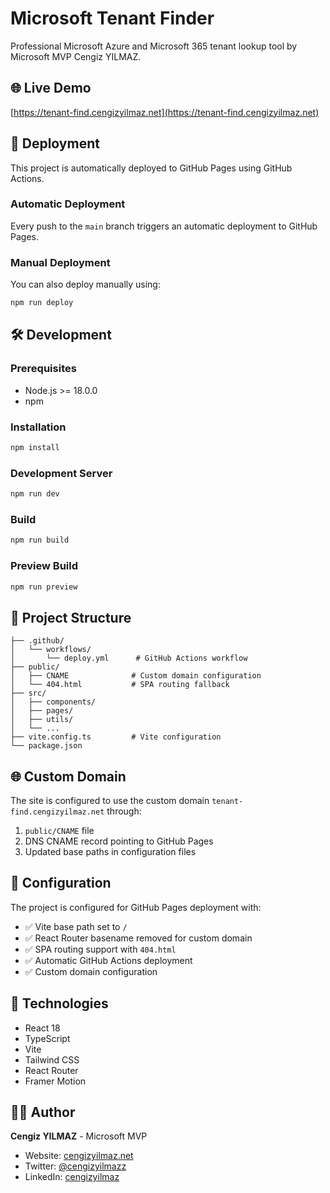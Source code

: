 # Microsoft Tenant Finder

Professional Microsoft Azure and Microsoft 365 tenant lookup tool by Microsoft MVP Cengiz YILMAZ.

## 🌐 Live Demo

[https://tenant-find.cengizyilmaz.net](https://tenant-find.cengizyilmaz.net)

## 🚀 Deployment

This project is automatically deployed to GitHub Pages using GitHub Actions.

### Automatic Deployment

Every push to the `main` branch triggers an automatic deployment to GitHub Pages.

### Manual Deployment

You can also deploy manually using:

```bash
npm run deploy
```

## 🛠️ Development

### Prerequisites

- Node.js >= 18.0.0
- npm

### Installation

```bash
npm install
```

### Development Server

```bash
npm run dev
```

### Build

```bash
npm run build
```

### Preview Build

```bash
npm run preview
```

## 📁 Project Structure

```
├── .github/
│   └── workflows/
│       └── deploy.yml      # GitHub Actions workflow
├── public/
│   ├── CNAME              # Custom domain configuration
│   └── 404.html           # SPA routing fallback
├── src/
│   ├── components/
│   ├── pages/
│   ├── utils/
│   └── ...
├── vite.config.ts         # Vite configuration
└── package.json
```

## 🌐 Custom Domain

The site is configured to use the custom domain `tenant-find.cengizyilmaz.net` through:

1. `public/CNAME` file
2. DNS CNAME record pointing to GitHub Pages
3. Updated base paths in configuration files

## 🔧 Configuration

The project is configured for GitHub Pages deployment with:

- ✅ Vite base path set to `/`
- ✅ React Router basename removed for custom domain
- ✅ SPA routing support with `404.html`
- ✅ Automatic GitHub Actions deployment
- ✅ Custom domain configuration

## 📝 Technologies

- React 18
- TypeScript
- Vite
- Tailwind CSS
- React Router
- Framer Motion

## 👨‍💻 Author

**Cengiz YILMAZ** - Microsoft MVP
- Website: [cengizyilmaz.net](https://cengizyilmaz.net)
- Twitter: [@cengizyilmazz](https://x.com/cengizyilmazz)
- LinkedIn: [cengizyilmaz](https://www.linkedin.com/in/cengizyilmazz/)
